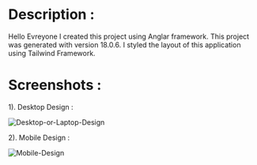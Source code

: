 # Description : 

Hello Evreyone I created this project using Anglar framework. This project was generated with version 18.0.6. I styled the layout of this application using Tailwind Framework.

# Screenshots : 

1). Desktop Design : 

![Desktop-or-Laptop-Design](https://github.com/user-attachments/assets/da08d134-8120-450c-8322-d9b78d59f493)

2). Mobile Design : 

![Mobile-Design](https://github.com/user-attachments/assets/3d9837fd-55cb-470a-b503-d3d9bec99cc8)
